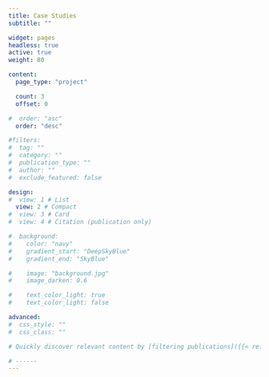 ```yaml
---
title: Case Studies
subtitle: ""

widget: pages
headless: true
active: true
weight: 80

content:
  page_type: "project"

  count: 3
  offset: 0

#  order: "asc"
  order: "desc"

#filters:
#  tag: ""
#  category: ""
#  publication_type: ""
#  author: ""
#  exclude_featured: false

design:
#  view: 1 # List
  view: 2 # Compact
#  view: 3 # Card
#  view: 4 # Citation (publication only)

#  background:
#    color: "navy"
#    gradient_start: "DeepSkyBlue"
#    gradient_end: "SkyBlue"

#    image: "background.jpg"
#    image_darken: 0.6

#    text_color_light: true
#    text_color_light: false

advanced:
#  css_style: ""
#  css_class: ""

# Quickly discover relevant content by [filtering publications]({{< ref "/publication/_index.md" >}}).

# ------
---
```

